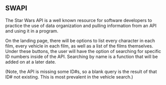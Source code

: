 ## SWAPI ##

The Star Wars API is a well known resource for software developers to practice
the use of data organization and pulling information from an API and using it
in a program.

On the landing page, there will be options to list every character in each film,
every vehicle in each film, as well as a list of the films themselves. Under
these buttons, the user will have the option of searching for specific ID
numbers inside of the API.  Searching by name is a function that will be added
on at a later date.

(Note, the API is missing some ID#s, so a blank query is the result of that
ID# not existing.  This is most prevalent in the vehicle search.)

